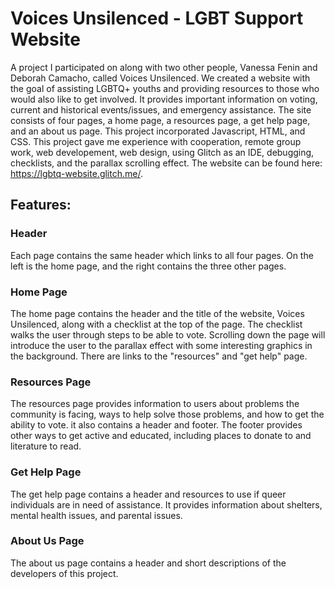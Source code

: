 # Voices Unsilenced - LGBT Support Website

A project I participated on along with two other people, Vanessa Fenin and Deborah Camacho, called Voices Unsilenced. We created a website with the goal of assisting LGBTQ+ youths and providing resources to those who would also like to get involved. It provides important information on voting, current and historical events/issues, and emergency assistance. The site consists of four pages, a home page, a resources page, a get help page, and an about us page. This project incorporated Javascript, HTML, and CSS. This project gave me experience with cooperation, remote group work, web developement, web design, using Glitch as an IDE, debugging, checklists, and the parallax scrolling effect. The website can be found here: https://lgbtq-website.glitch.me/.

## Features:

### Header

Each page contains the same header which links to all four pages. On the left is the home page, and the right contains the three other pages.

### Home Page

The home page contains the header and the title of the website, Voices Unsilenced, along with a checklist at the top of the page. The checklist walks the user through steps to be able to vote. Scrolling down the page will introduce the user to the parallax effect with some interesting graphics in the background. There are links to the "resources" and "get help" page.

### Resources Page

The resources page provides information to users about problems the community is facing, ways to help solve those problems, and how to get the ability to vote. it also contains a header and footer. The footer provides other ways to get active and educated, including places to donate to and literature to read.

### Get Help Page

The get help page contains a header and resources to use if queer individuals are in need of assistance. It provides information about shelters, mental health issues, and parental issues.

### About Us Page

The about us page contains a header and short descriptions of the developers of this project.


